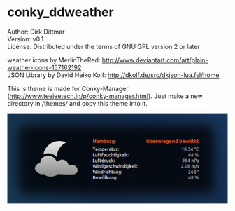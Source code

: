 # conky_ddweather
 
Author: Dirk Dittmar  
Version: v0.1  
License: Distributed under the terms of GNU GPL version 2 or later  

weather icons by MerlinTheRed:     http://www.deviantart.com/art/plain-weather-icons-157162192    
JSON Library by David Heiko Kolf:  http://dkolf.de/src/dkjson-lua.fsl/home

This is theme is made for Conky-Manager (http://www.teejeetech.in/p/conky-manager.html). Just make a new directory in /themes/ and copy this theme into it.

![ScreenShot](preview.png)
